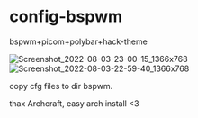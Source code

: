 # config-bspwm
bspwm+picom+polybar+hack-theme


![Screenshot_2022-08-03-23-00-15_1366x768](https://user-images.githubusercontent.com/14878867/182754556-85043d95-62b6-4d0d-a03d-754979a6e1d4.png)
![Screenshot_2022-08-03-22-59-40_1366x768](https://user-images.githubusercontent.com/14878867/182754563-2ad78e2d-8972-4b41-a831-9307933ba3a7.png)


copy cfg files to dir bspwm.

thax Archcraft, easy arch install <3
